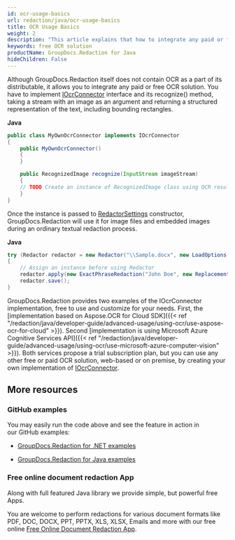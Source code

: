 ```yaml
---
id: ocr-usage-basics
url: redaction/java/ocr-usage-basics
title: OCR Usage Basics
weight: 2
description: "This article explains that how to integrate any paid or free OCR solution in Java."
keywords: free OCR solution
productName: GroupDocs.Redaction for Java
hideChildren: False
---
```


Although GroupDocs.Redaction itself does not contain OCR as a part of its distributable, it allows you to integrate any paid or free OCR solution. 
You have to implement [IOcrConnector](https://reference.groupdocs.com/redaction/java/com.groupdocs.redaction.integration/IOcrConnector) interface and its recognize() method, taking a stream with an image as an argument and returning a structured representation of the text, including bounding rectangles. 

**Java**

```java
public class MyOwnOcrConnector implements IOcrConnector
{
    public MyOwnOcrConnector()
    {
    }

    public RecognizedImage recognize(InputStream imageStream)
    {
	// TODO Create an instance of RecognizedImage class using OCR result returned by your OCR toolkit
    }
}

```

Once the instance is passed to [RedactorSettings](https://reference.groupdocs.com/redaction/java/com.groupdocs.redaction.options/RedactorSettings) constructor, GroupDocs.Redaction will use it for image files and embedded images during an ordinary textual redaction process.

**Java**

```java
try (Redactor redactor = new Redactor("\\Sample.docx", new LoadOptions(), new RedactorSettings(new MyOwnOcrConnector())))
{
    // Assign an instance before using Redactor
    redactor.apply(new ExactPhraseRedaction("John Doe", new ReplacementOptions(java.awt.Color.BLACK)));
    redactor.save();
}

```

GroupDocs.Redaction provides two examples of the IOcrConnector implementation, free to use and customize for your needs. First, the [implementation based on Aspose.OCR for Cloud SDK]({{< ref "/redaction/java/developer-guide/advanced-usage/using-ocr/use-aspose-ocr-for-cloud" >}}). Second [implementation is using Microsoft Azure Cognitive Services API]({{< ref "/redaction/java/developer-guide/advanced-usage/using-ocr/use-microsoft-azure-computer-vision" >}}). Both services propose a trial subscription plan, but you can use any other free or paid OCR solution, web-based or on premise, by creating your own implementation of [IOcrConnector](https://reference.groupdocs.com/redaction/java/com.groupdocs.redaction.integration/IOcrConnector).


## More resources

### GitHub examples

You may easily run the code above and see the feature in action in our GitHub examples:

*   [GroupDocs.Redaction for .NET examples](https://github.com/groupdocs-redaction/GroupDocs.Redaction-for-.NET)
    
*   [GroupDocs.Redaction for Java examples](https://github.com/groupdocs-redaction/GroupDocs.Redaction-for-Java)
    

### Free online document redaction App

Along with full featured Java library we provide simple, but powerful free Apps.

You are welcome to perform redactions for various document formats like PDF, DOC, DOCX, PPT, PPTX, XLS, XLSX, Emails and more with our free online [Free Online Document Redaction App](https://products.groupdocs.app/redaction).
